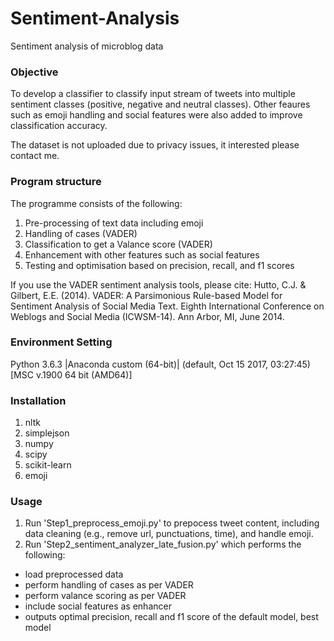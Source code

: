 # Sentiment-Analysis
Sentiment analysis of microblog data 

### Objective
To develop a classifier to classify input stream of tweets into multiple sentiment classes (positive, negative and neutral classes). Other feaures such as emoji handling and social features were also added to improve classification accuracy.

The dataset is not uploaded due to privacy issues, it interested please contact me.

### Program structure
The programme consists of the following:
1.	Pre-processing of text data including emoji
2.	Handling of cases (VADER)
3.	Classification to get a Valance score (VADER)
4.	Enhancement with other features such as social features 
5.	Testing and optimisation based on precision, recall, and f1 scores

If you use the VADER sentiment analysis tools, please cite:
Hutto, C.J. & Gilbert, E.E. (2014). VADER: A Parsimonious Rule-based Model for Sentiment Analysis of Social Media Text. Eighth International Conference on Weblogs and Social Media (ICWSM-14). Ann Arbor, MI, June 2014.

### Environment Setting
Python 3.6.3 |Anaconda custom (64-bit)| (default, Oct 15 2017, 03:27:45) [MSC v.1900 64 bit (AMD64)]

### Installation 
1. nltk 
2. simplejson
3. numpy
4. scipy
5. scikit-learn
6. emoji


### Usage 
1. Run 'Step1_preprocess_emoji.py' to prepocess tweet content, including data cleaning (e.g., remove url, punctuations, time), and handle emoji.
2. Run 'Step2_sentiment_analyzer_late_fusion.py' which performs the following:
- load preprocessed data
- perform handling of cases as per VADER
- perform valance scoring as per VADER
- include social features as enhancer
- outputs optimal precision, recall and f1 score of the default model, best model
